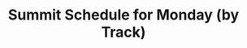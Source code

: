 ---
layout       : blocks/page-component
component    : schedule/summit-day-by-track.html
day          : Mon
title        : Summit Schedule for Monday (by Track)
type         : schedule
---